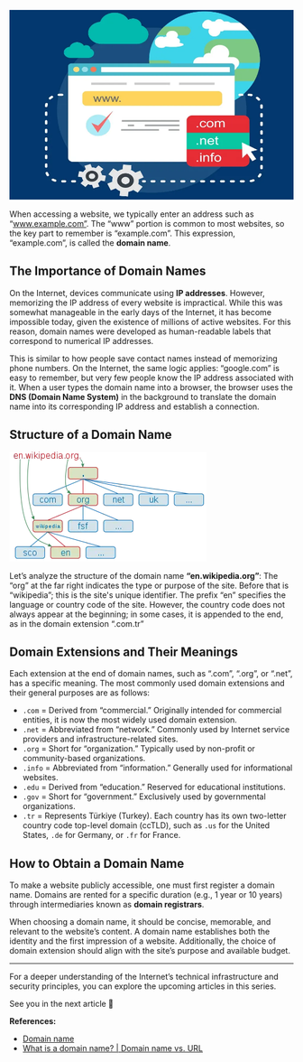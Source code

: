 ![Domain Name](/img/domain-name.png)

When accessing a website, we typically enter an address such as “www.example.com”. The “www” portion is common to most websites, so the key part to remember is “example.com”. This expression, “example.com”, is called the **domain name**.

## The Importance of Domain Names

On the Internet, devices communicate using **IP addresses**. However, memorizing the IP address of every website is impractical. While this was somewhat manageable in the early days of the Internet, it has become impossible today, given the existence of millions of active websites. For this reason, domain names were developed as human-readable labels that correspond to numerical IP addresses.

This is similar to how people save contact names instead of memorizing phone numbers. On the Internet, the same logic applies: “google.com” is easy to remember, but very few people know the IP address associated with it. When a user types the domain name into a browser, the browser uses the **DNS (Domain Name System)** in the background to translate the domain name into its corresponding IP address and establish a connection.

## Structure of a Domain Name

![Wikipedia](/img/wikipedia.png)

Let’s analyze the structure of the domain name **“en.wikipedia.org”**: The “org” at the far right indicates the type or purpose of the site. Before that is “wikipedia”; this is the site's unique identifier. The prefix “en” specifies the language or country code of the site. However, the country code does not always appear at the beginning; in some cases, it is appended to the end, as in the domain extension “.com.tr”

## Domain Extensions and Their Meanings

Each extension at the end of domain names, such as “.com”, “.org”, or “.net”, has a specific meaning. The most commonly used domain extensions and their general purposes are as follows:

- `.com` = Derived from “commercial.” Originally intended for commercial entities, it is now the most widely used domain extension.
- `.net` = Abbreviated from “network.” Commonly used by Internet service providers and infrastructure-related sites.
- `.org` = Short for “organization.” Typically used by non-profit or community-based organizations.
- `.info` = Abbreviated from “information.” Generally used for informational websites.
- `.edu` = Derived from “education.” Reserved for educational institutions.
- `.gov` = Short for “government.” Exclusively used by governmental organizations.
- `.tr` = Represents Türkiye (Turkey). Each country has its own two-letter country code top-level domain (ccTLD), such as `.us` for the United States, `.de` for Germany, or `.fr` for France.

## How to Obtain a Domain Name

To make a website publicly accessible, one must first register a domain name. Domains are rented for a specific duration (e.g., 1 year or 10 years) through intermediaries known as **domain registrars**.

When choosing a domain name, it should be concise, memorable, and relevant to the website’s content. A domain name establishes both the identity and the first impression of a website. Additionally, the choice of domain extension should align with the site’s purpose and available budget.

---

For a deeper understanding of the Internet’s technical infrastructure and security principles, you can explore the upcoming articles in this series.

See you in the next article 👋

**References:**

- [Domain name](https://en.wikipedia.org/wiki/Domain_name)
- [What is a domain name? | Domain name vs. URL](https://www.cloudflare.com/learning/dns/glossary/what-is-a-domain-name/)
